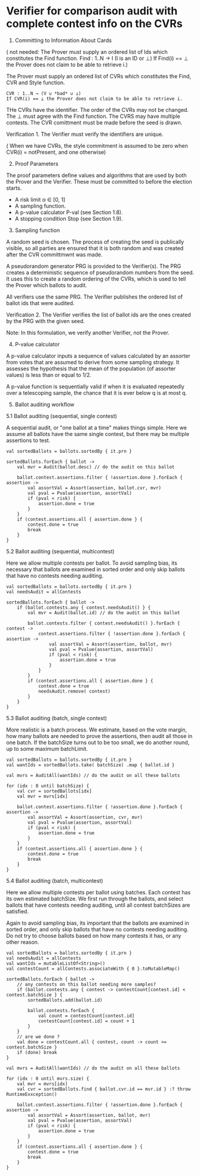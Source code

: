 # Verifier for comparison audit with complete contest info on the CVRs

1. Committing to Information About Cards

( not needed: The Prover must supply an ordered list of Ids which constitutes the Find function. Find : 1..N → I   (I is an ID or ⊥)
If Find(i) == ⊥ the Prover does not claim to be able to retrieve i.)

The Prover must supply an ordered list of CVRs which constitutes the Find, CVR and Style function. 

    CVR : 1..N → (V ∪ *bad* ∪ ⊥)
    If CVR(i) == ⊥ the Prover does not claim to be able to retrieve i.

THe CVRs have the identifier.
The order of the CVRs may not be changed.
The ⊥ must agree with the Find function.
The CVRS may have multiple contests.
The CVR comittment must be made before the seed is drawn.

Verification 1. The Verifier must verify the identifiers are unique.

( When we have CVRs, the style commitment is assumed to be zero when CVR(i) = notPresent, and one otherwise)

2. Proof Parameters

The proof parameters define values and algorithms that are used by both the Prover and the
Verifier. These must be committed to before the election starts.

* A risk limit α ∈ [0, 1]
* A sampling function.
* A p-value calculator P-val (see Section 1.8).
* A stopping condition Stop (see Section 1.9).


3. Sampling function

A random seed is chosen. The process of creating the seed is publically visible, so all parties are ensured 
that it is both random and was created after the CVR committmwnt was made.

A pseudorandom generator PRG is provided to the Verifier(s). The PRG creates a deterministic sequence of pseudorandom numbers from the seed.
It uses this to create a random ordering of the CVRs, which is used to tell the Prover which ballots to audit.

All verifiers use the same PRG. The Verifier publishes the ordered list of ballot ids that were audited.

Verification 2. The Verifier verifies the list of ballot ids are the ones created by the PRG with the given seed.

Note: In this formulation, we verify another Verifier, not the Prover.


4. P-value calculator

A p-value calculator inputs a sequence of values calculated by an assorter from
votes that are assumed to derive from some sampling strategy. It assesses the
hypothesis that the mean of the population (of assorter values) is less than
or equal to 1/2.

A p-value function is sequentially valid if when it is evaluated repeatedly
over a telescoping sample, the chance that it is ever below q is at most q.


5. Ballot auditing workflow

5.1 Ballot auditing (sequential, single contest)

A sequential audit, or "one ballot at a time" makes things simple. Here we assume all ballots have
the same single contest, but there may be multiple assertions to test.

````
val sortedBallots = ballots.sortedBy { it.prn }

sortedBallots.forEach { ballot ->
    val mvr = Audit(ballot.desc) // do the audit on this ballot
    
    ballot.contest.assertions.filter { !assertion.done }.forEach { assertion ->
        val assortVal = Assort(assertion, ballot.cvr, mvr)
        val pval = Pvalue(assertion, assortVal)
        if (pval < risk) {
            assertion.done = true 
        }
    }
    if (contest.assertions.all { assertion.done } {
        contest.done = true
        break
    }
}
````

5.2 Ballot auditing (sequential, multicontest)

Here we allow multiple contests per ballot. To avoid sampling bias, its necessary that ballots are examined
in sorted order and only skip ballots that have no contests needing auditing.

````
val sortedBallots = ballots.sortedBy { it.prn }
val needsAudit = allContests

sortedBallots.forEach { ballot ->
    if (ballot.contests.any { contest.needsAudit() } {
        val mvr = Audit(ballot.id) // do the audit on this ballot
        
        ballot.contests.filter { contest.needsAudit() }.forEach { contest ->
            contest.assertions.filter { !assertion.done }.forEach { assertion ->
                val assortVal = Assort(assertion, ballot, mvr)
                val pval = Pvalue(assertion, assortVal)
                if (pval < risk) {
                    assertion.done = true
                }
            }
        }
        if (contest.assertions.all { assertion.done } {
            contest.done = true
            needsAudit.remove( contest) 
        }
    }
}
````

5.3 Ballot auditing (batch, single contest)

More realistic is a batch process. We estimate, based on the vote margin, how many ballots are needed to
prove the assertions, then audit all those in one batch. If the batchSize turns out to be too small, we do another round, up 
to some maximum batchLimit.

````
val sortedBallots = ballots.sortedBy { it.prn }
val wantIds = sortedBallots.take( batchSize) .map { ballot.id }

val mvrs = AuditAll(wantIds) // do the audit on all these ballots

for (idx : 0 until batchSize) {
    val cvr = sortedBallots[idx]
    val mvr = mvrs[idx]
    
    ballot.contest.assertions.filter { !assertion.done }.forEach { assertion ->
        val assortVal = Assort(assertion, cvr, mvr)
        val pval = Pvalue(assertion, assortVal)
        if (pval < risk) {
            assertion.done = true 
        }
    }
    if (contest.assertions.all { assertion.done } {
        contest.done = true
        break
    }
}
````

5.4 Ballot auditing (batch, multicontest)

Here we allow multiple contests per ballot using batches. Each contest has its own estimated batchSize.
We first run through the ballots, and select ballots that have contests needing auditing,
until all contest batchSizes are satisfied.

Again to avoid sampling bias, its important that the ballots are examined in sorted order, and only skip ballots 
that have no contests needing auditing. Do not try to choose ballots based on how many contests it has, or any other reason.

````
val sortedBallots = ballots.sortedBy { it.prn }
val needsAudit = allContests
val wantIds = mutableListOf<String>()
val contestCount = allContests.associateWith { 0 }.toMutableMap()

sortedBallots.forEach { ballot ->
    // any contests on this ballot needing more samples?
    if (ballot.contests.any { contest -> contestCount[contest.id] < contest.batchSize } {
        sortedBallots.add(ballot.id)
        
        ballot.contests.forEach { 
            val count = contestCount[contest.id]
            contestCount[contest.id] = count + 1
        }
    }    
    // are we done ?
    val done = contestCount.all { contest, count -> count >= contest.batchSize }
    if (done) break
}
    
val mvrs = AuditAll(wantIds) // do the audit on all these ballots

for (idx : 0 until mvrs.size) {
    val mvr = mvrs[idx]
    val cvr = sortedBallots.find { ballot.cvr.id == mvr.id } :? throw RuntimeExxception()
    
    ballot.contest.assertions.filter { !assertion.done }.forEach { assertion ->
        val assortVal = Assort(assertion, ballot, mvr)
        val pval = Pvalue(assertion, assortVal)
        if (pval < risk) {
            assertion.done = true 
        }
    }
    if (contest.assertions.all { assertion.done } {
        contest.done = true
        break
    }
}    

````







